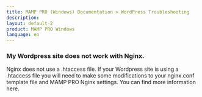 ```yaml
---
title: MAMP PRO (Windows) Documentation > WordPress Troubleshooting
description: 
layout: default-2
product: MAMP PRO Windows
language: en
---
```


### My Wordpress site does not work with Nginx.

Nginx does not use a .htaccess file. If your Wordpress site is using a .htaccess file you will need to make some modifications to your nginx.conf template file and MAMP PRO Nginx settings. You can find more information here.
